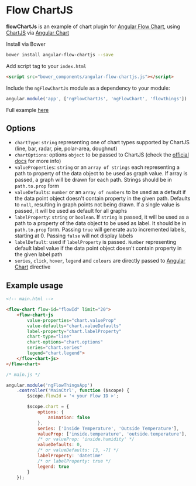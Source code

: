 # Flow ChartJS
__flowChartJs__ is an example of chart plugin for [Angular Flow Chart](https://github.com/Sljux/angular-flow-chart), 
using [ChartJS](https://github.com/nnnick/Chart.js) via [Angular Chart](http://jtblin.github.io/angular-chart.js/)

Install via Bower
```sh
bower install angular-flow-chartjs --save
```

Add script tag to your `index.html`
```html
<script src="bower_components/angular-flow-chartjs.js"></script>
```

Include the `ngFlowChartJs` module as a dependency to your module:
```js
angular.module('app', ['ngFlowChartJs', 'ngFlowChart', 'flowthings'])
```

Full example [here](http://sljux.github.io/angular-flow-chart/)

## Options
- `chartType`: `string` representing one of chart types supported by ChartJS (line, bar, radar, pie, polar-area, doughnut)
- `chartOptions`: options `object` to be passed to ChartJS (check the [official docs](http://www.chartjs.org/docs/) for more info)
- `valueProperties`: `string` or an `array of strings` each representing a path to property of the data object to be used as graph value. 
If array is passed, a graph will be drawn for each path. Strings should be in `path.to.prop` form
- `valueDefaults`: `number` or an `array of numbers` to be used as a default if the data point object doesn't contain property in the given path.
Defaults to `null`, resulting in graph points not being drawn. If a single value is passed, it will be used as default for all graphs
- `labelProperty`: `string` or `boolean`. If `string` is passed, it will be used as a path to a property of the data object to be used as
label. It should be in `path.to.prop` form. Passing `true` will generate auto incremented labels, starting at 0. Passing `false` will
not display labels
- `labelDefault`: used if `labelProperty` is passed. `Number` representing default label value if the data point object 
doesn't contain property in the given label path
- `series`, `click`, `hover`, `legend` and `colours` are directly passed to [Angular Chart](http://jtblin.github.io/angular-chart.js/) directive

## Example usage
```html
<!-- main.html -->

<flow-chart flow-id="flowId" limit="20">
    <flow-chart-js
        value-properties="chart.valueProp"
        value-defaults="chart.valueDefaults"
        label-property="chart.labelProperty"
        chart-type="line"
        chart-options="chart.options"
        series="chart.series"
        legend="chart.legend">
    </flow-chart-js>
</flow-chart>
```

```js
/* main.js */

angular.module('ngFlowThingsApp')
    .controller('MainCtrl', function ($scope) {
        $scope.flowId = '< your Flow ID >';

        $scope.chart = {
            options: {
                animation: false
            },
            series: ['Inside Temperature', 'Outside Temperature'],
            valueProp: ['inside.temperature', 'outside.temperature'],
            /* or valueProp: 'inside.humidity' */
            valueDefaults: 0,
            /* or valueDefaults: [3, -7] */
            labelProperty: 'datetime'
            /* or labelProperty: true */
            legend: true
        }
    });
```